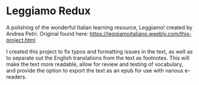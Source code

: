 # Leggiamo Redux

A polishing of the wonderful Italian learning resource, Leggiamo! created by Andrea Petri. Original found here: https://leggiamoitaliano.weebly.com/this-project.html

I created this project to fix typos and formatting issues in the text, as well as to separate out the English translations from the text as footnotes. This will make the text more readable, allow for review and testing of vocabulary, and provide the option to export the text as an epub for use with various e-readers.
